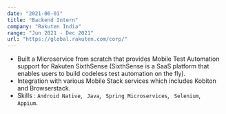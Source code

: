 ```yaml
---
date: "2021-06-01"
title: "Backend Intern"
company: "Rakuten India"
range: "Jun 2021 - Dec 2021"
url: "https://global.rakuten.com/corp/"
---
```


- Built a Microservice from scratch that provides Mobile Test Automation support for Rakuten SixthSense (SixthSense is a SaaS platform that enables users to build codeless test automation on the fly).
- Integration with various Mobile Stack services which includes Kobiton and Browserstack.
- Skills : `Android Native`, ` Java`, ` Spring Microservices`, ` Selenium`, ` Appium`.
